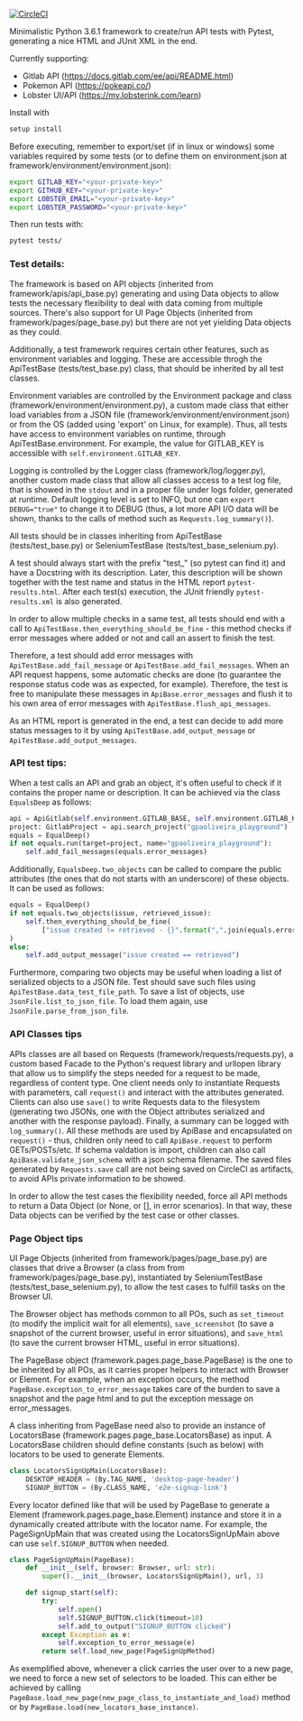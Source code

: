 [![CircleCI](https://circleci.com/gh/gpaOliveira/api_tests.svg?style=svg)](https://circleci.com/gh/gpaOliveira/api_tests)

Minimalistic Python 3.6.1 framework to create/run API tests with Pytest, generating a nice HTML and JUnit XML in the end.

Currently supporting:
* Gitlab API (https://docs.gitlab.com/ee/api/README.html)
* Pokemon API (https://pokeapi.co/)
* Lobster UI/API (https://my.lobsterink.com/learn)

Install with
```bash
setup install
```

Before executing, remember to export/set (if in linux or windows) some variables required by some tests (or to define them on environment.json at framework/environment/environment.json):
```bash
export GITLAB_KEY="<your-private-key>"
export GITHUB_KEY="<your-private-key>"
export LOBSTER_EMAIL="<your-private-key>"
export LOBSTER_PASSWORD="<your-private-key>"
```

Then run tests with:
```bash
pytest tests/
```

### Test details:

The framework is based on API objects (inherited from framework/apis/api_base.py) generating and using Data objects to allow tests the necessary flexibility to deal with data coming from multiple sources. There's also support for UI Page Objects (inherited from framework/pages/page_base.py) but there are not yet yielding Data objects as they could.

Additionally, a test framework requires certain other features, such as environment variables and logging. These are accessible throgh the ApiTestBase (tests/test_base.py) class, that should be inherited by all test classes.

Environment variables are controlled by the Environment package and class (framework/environment/environment.py), a custom made class that either load variables from a JSON file (framework/environment/environment.json) or from the OS (added using 'export' on Linux, for example). Thus, all tests have access to environment variables on runtime, through ApiTestBase.environment. For example, the value for GITLAB_KEY is accessible with ```self.environment.GITLAB_KEY```.

Logging is controlled by the Logger class (framework/log/logger.py), another custom made class that allow all classes access to a test log file, that is showed in the ```stdout``` and in a proper file under logs folder, generated at runtime. Default logging level is set to INFO, but one can ```export DEBUG="true"``` to change it to DEBUG (thus, a lot more API I/O data will be shown, thanks to the calls of method such as ```Requests.log_summary()```).

All tests should be in classes inheriting from ApiTestBase (tests/test_base.py) or SeleniumTestBase (tests/test_base_selenium.py).

A test should always start with the prefix "test_" (so pytest can find it) and have a Docstring with its description. Later, this description will be shown together with the test name and status in the HTML report ```pytest-results.html```. After each test(s) execution, the JUnit friendly ```pytest-results.xml``` is also generated.

In order to allow multiple checks in a same test, all tests should end with a call to ```ApiTestBase.then_everything_should_be_fine``` - this method checks if error messages where added or not and call an assert to finish the test. 

Therefore, a test should add error messages with ```ApiTestBase.add_fail_message``` or ```ApiTestBase.add_fail_messages```. When an API request happens, some automatic checks are done (to guarantee the response status code was as expected, for example). Therefore, the test is free to manipulate these messages in ```ApiBase.error_messages``` and flush it to his own area of error messages with ```ApiTestBase.flush_api_messages```.

As an HTML report is generated in the end, a test can decide to add more status messages to it by using ```ApiTestBase.add_output_message``` or ```ApiTestBase.add_output_messages```.

### API test tips:

When a test calls an API and grab an object, it's often useful to check if it contains the proper name or description. It can be achieved via the class ```EqualsDeep``` as follows:

```python
api = ApiGitlab(self.environment.GITLAB_BASE, self.environment.GITLAB_KEY)
project: GitlabProject = api.search_project("gpaoliveira_playground")
equals = EqualDeep()
if not equals.run(target=project, name="gpaoliveira_playground"):
    self.add_fail_messages(equals.error_messages)
```

Additionally, ```EqualsDeep.two_objects``` can be called to compare the public attributes (the ones that do not starts with an underscore) of these objects. It can be used as follows:

```python
equals = EqualDeep()
if not equals.two_objects(issue, retrieved_issue):
    self.then_everything_should_be_fine(
        ["issue created != retrieved - {}".format(",".join(equals.error_messages))]
)
else:
    self.add_output_message("issue created == retrieved")
```

Furthermore, comparing two objects may be useful when loading a list of serialized objects to a JSON file. Test should save such files using ```ApiTestBase.data_test_file_path```. To save a list of objects, use ```JsonFile.list_to_json_file```. To load them again, use ```JsonFile.parse_from_json_file```.

### API Classes tips

APIs classes are all based on Requests (framework/requests/requests.py), a custom based Facade to the Python's request library and urllopen library that allow us to simplify the steps needed for a request to be made, regardless of content type. One client needs only to instantiate Requests with parameters, call ```request()``` and interact with the attributes generated. Clients can also use ```save()```  to write Requests data to the filesystem (generating two JSONs, one with the Object attributes serialized and another with the response payload). Finally, a summary can be logged with ```log_summary()```. All these methods are used by ApiBase and encapsulated on ```request()``` - thus, children only need to call ```ApiBase.request``` to perform GETs/POSTs/etc. If schema valdation is import, children can also call ```ApiBase.validate_json_schema``` with a json schema filename. The saved files generated by ```Requests.save``` call are not being saved on CircleCI as artifacts, to avoid APIs private information to be showed.

In order to allow the test cases the flexibility needed, force all API methods to return a Data Object (or None, or [], in error scenarios). In that way, these Data objects can be verified by the test case or other classes.

### Page Object tips

UI Page Objects (inherited from framework/pages/page_base.py) are classes that drive a Browser (a class from from framework/pages/page_base.py), instantiated by SeleniumTestBase (tests/test_base_selenium.py), to allow the test cases to fulfill tasks on the Browser UI.

The Browser object has methods common to all POs, such as ```set_timeout``` (to modify the implicit wait for all elements), ```save_screenshot``` (to save a snapshot of the current browser, useful in error situations), and ```save_html``` (to save the current browser HTML, useful in error situations). 

The PageBase object (framework.pages.page_base.PageBase) is the one to be inherited by all POs, as it carries proper helpers to interact with Browser or Element. For example, when an exception occurs, the method ```PageBase.exception_to_error_message``` takes care of the burden to save a snapshot and the page html and to put the exception message on error_messages. 

A class inheriting from PageBase need also to provide an instance of LocatorsBase (framework.pages.page_base.LocatorsBase) as input. A LocatorsBase children should define constants (such as below) with locators to be used to generate Elements.

```python
class LocatorsSignUpMain(LocatorsBase):
    DESKTOP_HEADER = (By.TAG_NAME, 'desktop-page-header')
    SIGNUP_BUTTON = (By.CLASS_NAME, 'e2e-signup-link')
```

Every locator defined like that will be used by PageBase to generate a Element (framework.pages.page_base.Element) instance and store it in a dynamically created attribute with the locator name. For example, the PageSignUpMain that was created using the LocatorsSignUpMain above can use ```self.SIGNUP_BUTTON``` when needed.

```python
class PageSignUpMain(PageBase):
    def __init__(self, browser: Browser, url: str):
        super().__init__(browser, LocatorsSignUpMain(), url, 3)

    def signup_start(self):
        try:
            self.open()
            self.SIGNUP_BUTTON.click(timeout=10)
            self.add_to_output("SIGNUP_BUTTON clicked")
        except Exception as e:
            self.exception_to_error_message(e)
        return self.load_new_page(PageSignUpMethod)

```

As exemplified above, whenever a click carries the user over to a new page, we need to force a new set of selectors to be loaded. This can either be achieved by calling ```PageBase.load_new_page(new_page_class_to_instantiate_and_load)``` method or by ```PageBase.load(new_locators_base_instance)```. 

